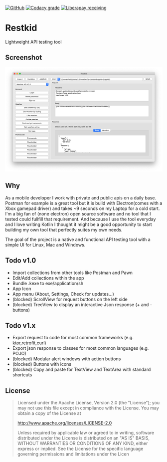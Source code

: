 [![GitHub](https://img.shields.io/github/license/SimonSchubert/Restkid.svg)](https://www.apache.org/licenses/LICENSE-2.0)
[![Codacy grade](https://img.shields.io/codacy/grade/86b4dab3e71b4dceba007380449a7733.svg)](https://app.codacy.com/project/sschubert89/Restkid/dashboard)
[![Liberapay receiving](https://img.shields.io/liberapay/receives/arnald.svg)](https://liberapay.com/arnald/donate)

# Restkid

Lightweight API testing tool

## Screenshot

<img src="https://raw.githubusercontent.com/SimonSchubert/Restkid/master/art/macos_screen_01.png" width="700">

## Why

As a mobile developer I work with private and public apis on a daily base. Postman for example is a great tool but it is build with Electron(comes with a Xbox gamepad driver) and takes ~9 seconds on my Laptop for a cold start. I'm a big fan of (none electron) open source software and no tool that I tested could fullfill that requirement. And because I use the tool everyday and I love writing Kotlin I thought it might be a good opportunity to start building my own tool that perfectly suites my own needs.

The goal of the project is a native and functional API testing tool with a simple UI for Linux, Mac and Windows.

## Todo v1.0

*   Import collections from other tools like Postman and Pawn
*   Edit/Add collections within the app
*   Bundle .kexe to exe/application/sh
*   App Icon
*   App menu (About, Settings, Check for updates...)
*   (blocked) ScrollView for request buttons on the left side
*   (blocked) TreeView to display an interactive Json response (+ and - buttons)

## Todo v1.x

*   Export request to code for most common frameworks (e.g. ktor,retrofit,curl)
*   Export json response to classes for most common languages (e.g. POJO)
*   (blocked) Modular alert windows with action buttons
*   (blocked) Buttons with icons
*   (blocked) Copy and paste for TextView and TextArea with standard shortcuts

## License

> Licensed under the Apache License, Version 2.0 (the "License"); you
> may not use this file except in compliance with the License. You may
> obtain a copy of the License at
>
>    http://www.apache.org/licenses/LICENSE-2.0
>
> Unless required by applicable law or agreed to in writing, software
> distributed under the License is distributed on an "AS IS" BASIS,
> WITHOUT WARRANTIES OR CONDITIONS OF ANY KIND, either express or
> implied. See the License for the specific language governing
> permissions and limitations under the Licen
